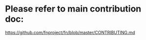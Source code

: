 # Please refer to main contribution doc:

https://github.com/fnproject/fn/blob/master/CONTRIBUTING.md
